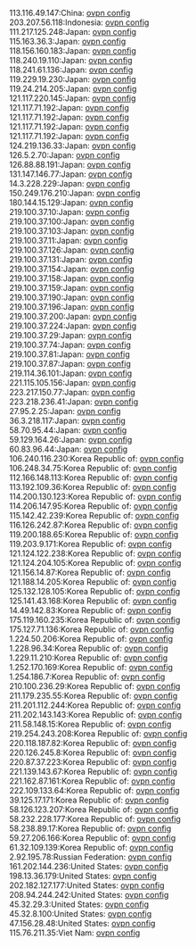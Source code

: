 113.116.49.147:China: [ovpn config](vpn/113_116_49_147.ovpn)  
203.207.56.118:Indonesia: [ovpn config](vpn/203_207_56_118.ovpn)  
111.217.125.248:Japan: [ovpn config](vpn/111_217_125_248.ovpn)  
115.163.36.3:Japan: [ovpn config](vpn/115_163_36_3.ovpn)  
118.156.160.183:Japan: [ovpn config](vpn/118_156_160_183.ovpn)  
118.240.19.110:Japan: [ovpn config](vpn/118_240_19_110.ovpn)  
118.241.61.136:Japan: [ovpn config](vpn/118_241_61_136.ovpn)  
119.229.19.230:Japan: [ovpn config](vpn/119_229_19_230.ovpn)  
119.24.214.205:Japan: [ovpn config](vpn/119_24_214_205.ovpn)  
121.117.220.145:Japan: [ovpn config](vpn/121_117_220_145.ovpn)  
121.117.71.192:Japan: [ovpn config](vpn/121_117_71_192.ovpn)  
121.117.71.192:Japan: [ovpn config](vpn/121_117_71_192.ovpn)  
121.117.71.192:Japan: [ovpn config](vpn/121_117_71_192.ovpn)  
121.117.71.192:Japan: [ovpn config](vpn/121_117_71_192.ovpn)  
124.219.136.33:Japan: [ovpn config](vpn/124_219_136_33.ovpn)  
126.5.2.70:Japan: [ovpn config](vpn/126_5_2_70.ovpn)  
126.88.88.191:Japan: [ovpn config](vpn/126_88_88_191.ovpn)  
131.147.146.77:Japan: [ovpn config](vpn/131_147_146_77.ovpn)  
14.3.228.229:Japan: [ovpn config](vpn/14_3_228_229.ovpn)  
150.249.176.210:Japan: [ovpn config](vpn/150_249_176_210.ovpn)  
180.144.15.129:Japan: [ovpn config](vpn/180_144_15_129.ovpn)  
219.100.37.10:Japan: [ovpn config](vpn/219_100_37_10.ovpn)  
219.100.37.100:Japan: [ovpn config](vpn/219_100_37_100.ovpn)  
219.100.37.103:Japan: [ovpn config](vpn/219_100_37_103.ovpn)  
219.100.37.11:Japan: [ovpn config](vpn/219_100_37_11.ovpn)  
219.100.37.126:Japan: [ovpn config](vpn/219_100_37_126.ovpn)  
219.100.37.131:Japan: [ovpn config](vpn/219_100_37_131.ovpn)  
219.100.37.154:Japan: [ovpn config](vpn/219_100_37_154.ovpn)  
219.100.37.158:Japan: [ovpn config](vpn/219_100_37_158.ovpn)  
219.100.37.159:Japan: [ovpn config](vpn/219_100_37_159.ovpn)  
219.100.37.190:Japan: [ovpn config](vpn/219_100_37_190.ovpn)  
219.100.37.196:Japan: [ovpn config](vpn/219_100_37_196.ovpn)  
219.100.37.200:Japan: [ovpn config](vpn/219_100_37_200.ovpn)  
219.100.37.224:Japan: [ovpn config](vpn/219_100_37_224.ovpn)  
219.100.37.29:Japan: [ovpn config](vpn/219_100_37_29.ovpn)  
219.100.37.74:Japan: [ovpn config](vpn/219_100_37_74.ovpn)  
219.100.37.81:Japan: [ovpn config](vpn/219_100_37_81.ovpn)  
219.100.37.87:Japan: [ovpn config](vpn/219_100_37_87.ovpn)  
219.114.36.101:Japan: [ovpn config](vpn/219_114_36_101.ovpn)  
221.115.105.156:Japan: [ovpn config](vpn/221_115_105_156.ovpn)  
223.217.150.77:Japan: [ovpn config](vpn/223_217_150_77.ovpn)  
223.218.236.41:Japan: [ovpn config](vpn/223_218_236_41.ovpn)  
27.95.2.25:Japan: [ovpn config](vpn/27_95_2_25.ovpn)  
36.3.218.117:Japan: [ovpn config](vpn/36_3_218_117.ovpn)  
58.70.95.44:Japan: [ovpn config](vpn/58_70_95_44.ovpn)  
59.129.164.26:Japan: [ovpn config](vpn/59_129_164_26.ovpn)  
60.83.96.44:Japan: [ovpn config](vpn/60_83_96_44.ovpn)  
106.240.116.230:Korea Republic of: [ovpn config](vpn/106_240_116_230.ovpn)  
106.248.34.75:Korea Republic of: [ovpn config](vpn/106_248_34_75.ovpn)  
112.166.148.113:Korea Republic of: [ovpn config](vpn/112_166_148_113.ovpn)  
113.192.109.36:Korea Republic of: [ovpn config](vpn/113_192_109_36.ovpn)  
114.200.130.123:Korea Republic of: [ovpn config](vpn/114_200_130_123.ovpn)  
114.206.147.95:Korea Republic of: [ovpn config](vpn/114_206_147_95.ovpn)  
115.142.42.239:Korea Republic of: [ovpn config](vpn/115_142_42_239.ovpn)  
116.126.242.87:Korea Republic of: [ovpn config](vpn/116_126_242_87.ovpn)  
119.200.188.65:Korea Republic of: [ovpn config](vpn/119_200_188_65.ovpn)  
119.203.9.171:Korea Republic of: [ovpn config](vpn/119_203_9_171.ovpn)  
121.124.122.238:Korea Republic of: [ovpn config](vpn/121_124_122_238.ovpn)  
121.124.204.105:Korea Republic of: [ovpn config](vpn/121_124_204_105.ovpn)  
121.156.14.87:Korea Republic of: [ovpn config](vpn/121_156_14_87.ovpn)  
121.188.14.205:Korea Republic of: [ovpn config](vpn/121_188_14_205.ovpn)  
125.132.128.105:Korea Republic of: [ovpn config](vpn/125_132_128_105.ovpn)  
125.141.43.168:Korea Republic of: [ovpn config](vpn/125_141_43_168.ovpn)  
14.49.142.83:Korea Republic of: [ovpn config](vpn/14_49_142_83.ovpn)  
175.119.160.235:Korea Republic of: [ovpn config](vpn/175_119_160_235.ovpn)  
175.127.71.136:Korea Republic of: [ovpn config](vpn/175_127_71_136.ovpn)  
1.224.50.206:Korea Republic of: [ovpn config](vpn/1_224_50_206.ovpn)  
1.228.96.34:Korea Republic of: [ovpn config](vpn/1_228_96_34.ovpn)  
1.229.11.210:Korea Republic of: [ovpn config](vpn/1_229_11_210.ovpn)  
1.252.170.169:Korea Republic of: [ovpn config](vpn/1_252_170_169.ovpn)  
1.254.186.7:Korea Republic of: [ovpn config](vpn/1_254_186_7.ovpn)  
210.100.236.29:Korea Republic of: [ovpn config](vpn/210_100_236_29.ovpn)  
211.179.235.55:Korea Republic of: [ovpn config](vpn/211_179_235_55.ovpn)  
211.201.112.244:Korea Republic of: [ovpn config](vpn/211_201_112_244.ovpn)  
211.202.143.143:Korea Republic of: [ovpn config](vpn/211_202_143_143.ovpn)  
211.58.148.15:Korea Republic of: [ovpn config](vpn/211_58_148_15.ovpn)  
219.254.243.208:Korea Republic of: [ovpn config](vpn/219_254_243_208.ovpn)  
220.118.187.82:Korea Republic of: [ovpn config](vpn/220_118_187_82.ovpn)  
220.126.245.8:Korea Republic of: [ovpn config](vpn/220_126_245_8.ovpn)  
220.87.37.223:Korea Republic of: [ovpn config](vpn/220_87_37_223.ovpn)  
221.139.143.67:Korea Republic of: [ovpn config](vpn/221_139_143_67.ovpn)  
221.162.87.161:Korea Republic of: [ovpn config](vpn/221_162_87_161.ovpn)  
222.109.133.64:Korea Republic of: [ovpn config](vpn/222_109_133_64.ovpn)  
39.125.17.171:Korea Republic of: [ovpn config](vpn/39_125_17_171.ovpn)  
58.126.123.207:Korea Republic of: [ovpn config](vpn/58_126_123_207.ovpn)  
58.232.228.177:Korea Republic of: [ovpn config](vpn/58_232_228_177.ovpn)  
58.238.89.17:Korea Republic of: [ovpn config](vpn/58_238_89_17.ovpn)  
59.27.206.166:Korea Republic of: [ovpn config](vpn/59_27_206_166.ovpn)  
61.32.109.139:Korea Republic of: [ovpn config](vpn/61_32_109_139.ovpn)  
2.92.195.78:Russian Federation: [ovpn config](vpn/2_92_195_78.ovpn)  
161.202.144.236:United States: [ovpn config](vpn/161_202_144_236.ovpn)  
198.13.36.179:United States: [ovpn config](vpn/198_13_36_179.ovpn)  
202.182.127.177:United States: [ovpn config](vpn/202_182_127_177.ovpn)  
208.94.244.242:United States: [ovpn config](vpn/208_94_244_242.ovpn)  
45.32.29.3:United States: [ovpn config](vpn/45_32_29_3.ovpn)  
45.32.8.100:United States: [ovpn config](vpn/45_32_8_100.ovpn)  
47.156.28.48:United States: [ovpn config](vpn/47_156_28_48.ovpn)  
115.76.211.35:Viet Nam: [ovpn config](vpn/115_76_211_35.ovpn)  
